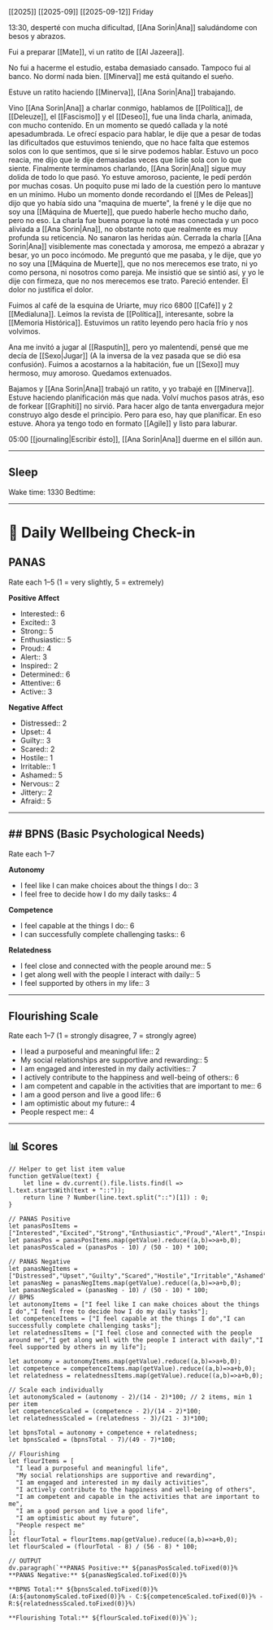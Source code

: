 [[2025]] [[2025-09]] [[2025-09-12]]  Friday

13:30, desperté con mucha dificultad, [[Ana Sorin|Ana]] saludándome con besos y abrazos. 

Fui a preparar [[Mate]], vi un ratito de [[Al Jazeera]].

No fui a hacerme el estudio, estaba demasiado cansado. Tampoco fui al banco. No dormí nada bien. [[Minerva]] me está quitando el sueño.

Estuve un ratito haciendo [[Minerva]], [[Ana Sorin|Ana]] trabajando.

Vino [[Ana Sorin|Ana]] a charlar conmigo, hablamos de [[Política]], de [[Deleuze]], el [[Fascismo]] y el [[Deseo]], fue una linda charla, animada, con mucho contenido. En un momento se quedó callada y la noté apesadumbrada. Le ofrecí espacio para hablar, le dije que a pesar de  todas las dificultados que estuvimos teniendo, que no hace falta que estemos solos con lo que sentimos, que si le sirve podemos hablar. Estuvo un poco reacia, me dijo que le dije demasiadas veces que lidie sola con lo que siente. Finalmente terminamos charlando, [[Ana Sorin|Ana]] sigue muy dolida de todo lo que pasó. Yo estuve amoroso, paciente, le pedí perdón por muchas cosas. Un poquito puse mi lado de la cuestión pero lo mantuve en un mínimo. Hubo un momento donde recordando el [[Mes de Peleas]] dijo que yo había sido una "maquina de muerte", la frené y le dije que no soy una [[Máquina de Muerte]], que puedo haberle hecho mucho daño, pero no eso. La charla fue buena porque la noté mas conectada y un poco aliviada a [[Ana Sorin|Ana]], no obstante noto que realmente es muy profunda su reticencia. No sanaron las heridas aún. Cerrada la charla [[Ana Sorin|Ana]] visiblemente mas conectada y amorosa, me empezó a abrazar y besar, yo un poco incómodo. Me preguntó que me pasaba, y le dije, que yo no soy una [[Máquina de Muerte]], que no nos merecemos ese trato, ni yo como persona, ni nosotros como pareja. Me insistió que se sintió así, y yo le dije con firmeza, que no nos merecemos ese trato. Pareció entender. El dolor no justifica el dolor. 

Fuimos al café de la esquina de Uriarte, muy rico 6800 [[Café]] y 2 [[Medialuna]]. Leímos la revista de [[Política]], interesante, sobre la [[Memoria Histórica]]. Estuvimos un ratito leyendo pero hacía frío y nos volvimos. 

Ana me invitó a jugar al [[Rasputín]], pero yo malentendí, pensé que me decía de [[Sexo|Jugar]] (A la inversa de la vez pasada que se dió esa confusión). Fuimos a acostarnos a la habitación, fue un [[Sexo]] muy hermoso, muy amoroso. Quedamos extenuados. 

Bajamos y [[Ana Sorin|Ana]] trabajó un ratito, y yo trabajé en [[Minerva]]. Estuve haciendo planificación más que nada. Volví muchos pasos atrás, eso de forkear [[Graphiti]] no sirvió. Para hacer algo de tanta envergadura mejor construyo algo desde el principio. Pero para eso, hay que planificar. En eso estuve. Ahora ya tengo todo en formato [[Agile]] y listo para laburar. 

05:00 [[journaling|Escribir ésto]], [[Ana Sorin|Ana]] duerme en el sillón aun. 


---
## Sleep
Wake time: 1330
Bedtime: 

---
# 📝 Daily Wellbeing Check-in

## PANAS
Rate each 1–5 (1 = very slightly, 5 = extremely)

**Positive Affect**
- Interested:: 6
- Excited:: 3
- Strong:: 5
- Enthusiastic:: 5
- Proud:: 4
- Alert:: 3
- Inspired:: 2
- Determined:: 6
- Attentive:: 6
- Active:: 3

**Negative Affect**
- Distressed:: 2
- Upset:: 4
- Guilty:: 3
- Scared:: 2
- Hostile:: 1
- Irritable:: 1
- Ashamed:: 5
- Nervous:: 2
- Jittery:: 2
- Afraid:: 5

---

## ## BPNS (Basic Psychological Needs)
Rate each 1–7 

**Autonomy**
- I feel like I can make choices about the things I do:: 3
- I feel free to decide how I do my daily tasks:: 4

**Competence**
- I feel capable at the things I do:: 6
- I can successfully complete challenging tasks:: 6

**Relatedness**
- I feel close and connected with the people around me:: 5
- I get along well with the people I interact with daily:: 5
- I feel supported by others in my life:: 3

---

## Flourishing Scale
Rate each 1–7 (1 = strongly disagree, 7 = strongly agree)

- I lead a purposeful and meaningful life:: 2
- My social relationships are supportive and rewarding:: 5
- I am engaged and interested in my daily activities:: 7
- I actively contribute to the happiness and well-being of others:: 6
- I am competent and capable in the activities that are important to me:: 6
- I am a good person and live a good life:: 6
- I am optimistic about my future:: 4
- People respect me:: 4

---
## 📊 Scores
```dataviewjs
// Helper to get list item value
function getValue(text) {
    let line = dv.current().file.lists.find(l => l.text.startsWith(text + "::"));
    return line ? Number(line.text.split("::")[1]) : 0;
}

// PANAS Positive
let panasPosItems = ["Interested","Excited","Strong","Enthusiastic","Proud","Alert","Inspired","Determined","Attentive","Active"];
let panasPos = panasPosItems.map(getValue).reduce((a,b)=>a+b,0);
let panasPosScaled = (panasPos - 10) / (50 - 10) * 100;

// PANAS Negative
let panasNegItems = ["Distressed","Upset","Guilty","Scared","Hostile","Irritable","Ashamed","Nervous","Jittery","Afraid"];
let panasNeg = panasNegItems.map(getValue).reduce((a,b)=>a+b,0);
let panasNegScaled = (panasNeg - 10) / (50 - 10) * 100;
// BPNS
let autonomyItems = ["I feel like I can make choices about the things I do","I feel free to decide how I do my daily tasks"];
let competenceItems = ["I feel capable at the things I do","I can successfully complete challenging tasks"];
let relatednessItems = ["I feel close and connected with the people around me","I get along well with the people I interact with daily","I feel supported by others in my life"];

let autonomy = autonomyItems.map(getValue).reduce((a,b)=>a+b,0);
let competence = competenceItems.map(getValue).reduce((a,b)=>a+b,0);
let relatedness = relatednessItems.map(getValue).reduce((a,b)=>a+b,0);

// Scale each individually
let autonomyScaled = (autonomy - 2)/(14 - 2)*100; // 2 items, min 1 per item
let competenceScaled = (competence - 2)/(14 - 2)*100;
let relatednessScaled = (relatedness - 3)/(21 - 3)*100;

let bpnsTotal = autonomy + competence + relatedness;
let bpnsScaled = (bpnsTotal - 7)/(49 - 7)*100;

// Flourishing
let flourItems = [
  "I lead a purposeful and meaningful life",
  "My social relationships are supportive and rewarding",
  "I am engaged and interested in my daily activities",
  "I actively contribute to the happiness and well-being of others",
  "I am competent and capable in the activities that are important to me",
  "I am a good person and live a good life",
  "I am optimistic about my future",
  "People respect me"
];
let flourTotal = flourItems.map(getValue).reduce((a,b)=>a+b,0);
let flourScaled = (flourTotal - 8) / (56 - 8) * 100;

// OUTPUT
dv.paragraph(`**PANAS Positive:** ${panasPosScaled.toFixed(0)}%  
**PANAS Negative:** ${panasNegScaled.toFixed(0)}%  

**BPNS Total:** ${bpnsScaled.toFixed(0)}%  (A:${autonomyScaled.toFixed(0)}% - C:${competenceScaled.toFixed(0)}% -  R:${relatednessScaled.toFixed(0)}%) 

**Flourishing Total:** ${flourScaled.toFixed(0)}%`);
```
